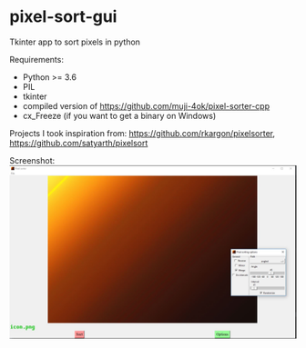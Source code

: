 # pixel-sort-gui
Tkinter app to sort pixels in python

Requirements:

* Python >= 3.6
* PIL
* tkinter
* compiled version of https://github.com/muji-4ok/pixel-sorter-cpp
* cx_Freeze (if you want to get a binary on Windows)

Projects I took inspiration from: https://github.com/rkargon/pixelsorter, https://github.com/satyarth/pixelsort

Screenshot:
![Screenshot][screenshot]

[screenshot]: screenshot.jpg
